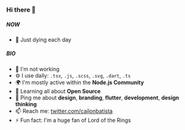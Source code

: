 ### Hi there 👋

##### NOW

- 🍑 Just dying each day

##### BIO

- 🏢 I'm not working
- ⚙️ I use daily: `.tsx`, `.js`, `.scss`, `.svg`, `.dart`, `.ts`
- 🌍 I'm mostly active within the **Node.js Community**
- 🌱 Learning all about **Open Source**
- 💬 Ping me about **design**, **branding**, **flutter**, **development**, **design thinking**
- 📫 Reach me: [twitter.com/cajlonbatista](https://twitter.com/cajlonbatista)
- ⚡️ Fun fact: I'm a huge fan of Lord of the Rings
